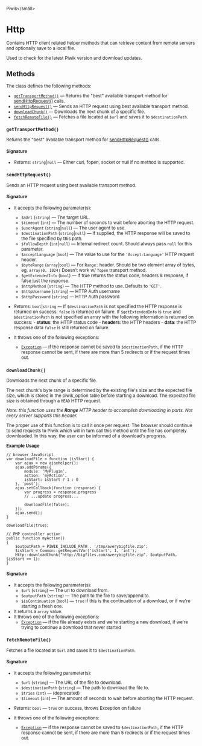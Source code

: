 <small>Piwik\</small>

Http
====

Contains HTTP client related helper methods that can retrieve content from remote servers and optionally save to a local file.

Used to check for the latest Piwik version and download updates.

Methods
-------

The class defines the following methods:

- [`getTransportMethod()`](#gettransportmethod) &mdash; Returns the "best" available transport method for [sendHttpRequest()](/api-reference/Piwik/Http#sendhttprequest) calls.
- [`sendHttpRequest()`](#sendhttprequest) &mdash; Sends an HTTP request using best available transport method.
- [`downloadChunk()`](#downloadchunk) &mdash; Downloads the next chunk of a specific file.
- [`fetchRemoteFile()`](#fetchremotefile) &mdash; Fetches a file located at `$url` and saves it to `$destinationPath`.

<a name="gettransportmethod" id="gettransportmethod"></a>
<a name="getTransportMethod" id="getTransportMethod"></a>
### `getTransportMethod()`

Returns the "best" available transport method for [sendHttpRequest()](/api-reference/Piwik/Http#sendhttprequest) calls.

#### Signature


- *Returns:*  `string`|`null` &mdash;
    Either curl, fopen, socket or null if no method is supported.

<a name="sendhttprequest" id="sendhttprequest"></a>
<a name="sendHttpRequest" id="sendHttpRequest"></a>
### `sendHttpRequest()`

Sends an HTTP request using best available transport method.

#### Signature

-  It accepts the following parameter(s):
    - `$aUrl` (`string`) &mdash;
       The target URL.
    - `$timeout` (`int`) &mdash;
       The number of seconds to wait before aborting the HTTP request.
    - `$userAgent` (`string`|`null`) &mdash;
       The user agent to use.
    - `$destinationPath` (`string`|`null`) &mdash;
       If supplied, the HTTP response will be saved to the file specified by this path.
    - `$followDepth` (`int`|`null`) &mdash;
       Internal redirect count. Should always pass `null` for this parameter.
    - `$acceptLanguage` (`bool`) &mdash;
       The value to use for the `'Accept-Language'` HTTP request header.
    - `$byteRange` (`array`|`bool`) &mdash;
       For `Range:` header. Should be two element array of bytes, eg, `array(0, 1024)` Doesn't work w/ `fopen` transport method.
    - `$getExtendedInfo` (`bool`) &mdash;
       If true returns the status code, headers & response, if false just the response.
    - `$httpMethod` (`string`) &mdash;
       The HTTP method to use. Defaults to `'GET'`.
    - `$httpUsername` (`string`) &mdash;
       HTTP Auth username
    - `$httpPassword` (`string`) &mdash;
       HTTP Auth password

- *Returns:*  `bool`|`string` &mdash;
    If `$destinationPath` is not specified the HTTP response is returned on success. `false` is returned on failure. If `$getExtendedInfo` is `true` and `$destinationPath` is not specified an array with the following information is returned on success: - **status**: the HTTP status code - **headers**: the HTTP headers - **data**: the HTTP response data `false` is still returned on failure.
- It throws one of the following exceptions:
    - [`Exception`](http://php.net/class.Exception) &mdash; if the response cannot be saved to `$destinationPath`, if the HTTP response cannot be sent, if there are more than 5 redirects or if the request times out.

<a name="downloadchunk" id="downloadchunk"></a>
<a name="downloadChunk" id="downloadChunk"></a>
### `downloadChunk()`

Downloads the next chunk of a specific file.

The next chunk's byte range
is determined by the existing file's size and the expected file size, which
is stored in the piwik_option table before starting a download. The expected
file size is obtained through a `HEAD` HTTP request.

_Note: this function uses the **Range** HTTP header to accomplish downloading in
parts. Not every server supports this header._

The proper use of this function is to call it once per request. The browser
should continue to send requests to Piwik which will in turn call this method
until the file has completely downloaded. In this way, the user can be informed
of a download's progress.

**Example Usage**

```
// browser JavaScript
var downloadFile = function (isStart) {
    var ajax = new ajaxHelper();
    ajax.addParams({
        module: 'MyPlugin',
        action: 'myAction',
        isStart: isStart ? 1 : 0
    }, 'post');
    ajax.setCallback(function (response) {
        var progress = response.progress
        // ...update progress...

        downloadFile(false);
    });
    ajax.send();
}

downloadFile(true);
```

```
// PHP controller action
public function myAction()
{
    $outputPath = PIWIK_INCLUDE_PATH . '/tmp/averybigfile.zip';
    $isStart = Common::getRequestVar('isStart', 1, 'int');
    Http::downloadChunk("http://bigfiles.com/averybigfile.zip", $outputPath, $isStart == 1);
}
```

#### Signature

-  It accepts the following parameter(s):
    - `$url` (`string`) &mdash;
       The url to download from.
    - `$outputPath` (`string`) &mdash;
       The path to the file to save/append to.
    - `$isContinuation` (`bool`) &mdash;
       `true` if this is the continuation of a download, or if we're starting a fresh one.
- It returns a `array` value.
- It throws one of the following exceptions:
    - [`Exception`](http://php.net/class.Exception) &mdash; if the file already exists and we&#039;re starting a new download, if we&#039;re trying to continue a download that never started

<a name="fetchremotefile" id="fetchremotefile"></a>
<a name="fetchRemoteFile" id="fetchRemoteFile"></a>
### `fetchRemoteFile()`

Fetches a file located at `$url` and saves it to `$destinationPath`.

#### Signature

-  It accepts the following parameter(s):
    - `$url` (`string`) &mdash;
       The URL of the file to download.
    - `$destinationPath` (`string`) &mdash;
       The path to download the file to.
    - `$tries` (`int`) &mdash;
       (deprecated)
    - `$timeout` (`int`) &mdash;
       The amount of seconds to wait before aborting the HTTP request.

- *Returns:*  `bool` &mdash;
    `true` on success, throws Exception on failure
- It throws one of the following exceptions:
    - [`Exception`](http://php.net/class.Exception) &mdash; if the response cannot be saved to `$destinationPath`, if the HTTP response cannot be sent, if there are more than 5 redirects or if the request times out.

